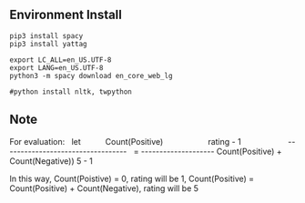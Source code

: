 ## Environment Install

```
pip3 install spacy
pip3 install yattag

export LC_ALL=en_US.UTF-8
export LANG=en_US.UTF-8
python3 -m spacy download en_core_web_lg

#python install nltk, twpython
```

## Note

For evaluation:   let              Count(Positive)                    rating  -  1
                         ----------------------------------   =  --------------------
                          Count(Positive) + Count(Negative))             5 - 1
                          
In this way, Count(Poistive) = 0, rating will be 1, 
             Count(Positive) = Count(Positive) + Count(Negative), rating will be 5

